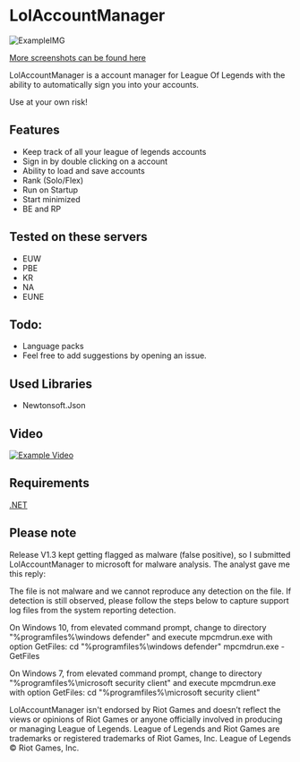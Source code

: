 # LolAccountManager
![ExampleIMG](https://i.imgur.com/Bspz0CH.png)

[More screenshots can be found here](https://imgur.com/a/d2nNRYF)


LolAccountManager is a account manager for League Of Legends with the ability to automatically sign you into your accounts.



Use at your own risk!
## Features
- Keep track of all your league of legends accounts
- Sign in by double clicking on a account
- Ability to load and save accounts
- Rank (Solo/Flex)
- Run on Startup
- Start minimized
- BE and RP 



## Tested on these servers
- EUW
- PBE
- KR
- NA
- EUNE

## Todo:
- Language packs
- Feel free to add suggestions by opening an issue.

## Used Libraries
- Newtonsoft.Json

## Video 
[![Example Video](https://img.youtube.com/vi/2FM-Na2WFGI/0.jpg)](https://www.youtube.com/watch?v=2FM-Na2WFGI "LolAccountManager")

## Requirements
[.NET](https://dotnet.microsoft.com/download/dotnet/5.0)


## Please note
Release V1.3 kept getting flagged as malware (false positive), so I submitted LolAccountManager to microsoft for malware analysis. The analyst gave me this reply:

The file is not malware and we cannot reproduce any detection on the file. If detection is still observed, please follow the steps below to capture support log files from the system reporting detection.

On Windows 10, from elevated command prompt, change to directory "%programfiles%\windows defender" and execute mpcmdrun.exe with option GetFiles:
cd "%programfiles%\windows defender"
mpcmdrun.exe -GetFiles

On Windows 7, from elevated command prompt, change to directory "%programfiles%\microsoft security client" and execute mpcmdrun.exe with option GetFiles:
cd "%programfiles%\microsoft security client"



LolAccountManager isn't endorsed by Riot Games and doesn’t reflect the views or opinions of Riot Games or anyone officially involved in producing or managing League of Legends. League of Legends and Riot Games are trademarks or registered trademarks of Riot Games, Inc. League of Legends © Riot Games, Inc.
